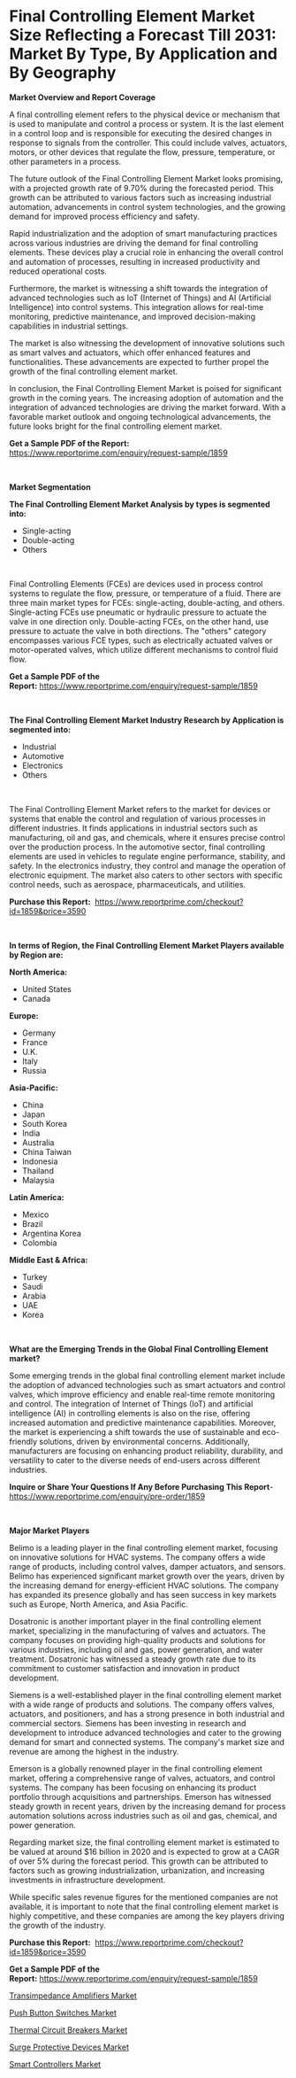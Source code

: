 <p><h1>Final Controlling Element Market Size Reflecting a Forecast Till 2031: Market By Type, By Application and By Geography</h1></p><p><strong>Market Overview and Report Coverage</strong></p>
<p><p>A final controlling element refers to the physical device or mechanism that is used to manipulate and control a process or system. It is the last element in a control loop and is responsible for executing the desired changes in response to signals from the controller. This could include valves, actuators, motors, or other devices that regulate the flow, pressure, temperature, or other parameters in a process.</p><p>The future outlook of the Final Controlling Element Market looks promising, with a projected growth rate of 9.70% during the forecasted period. This growth can be attributed to various factors such as increasing industrial automation, advancements in control system technologies, and the growing demand for improved process efficiency and safety.</p><p>Rapid industrialization and the adoption of smart manufacturing practices across various industries are driving the demand for final controlling elements. These devices play a crucial role in enhancing the overall control and automation of processes, resulting in increased productivity and reduced operational costs.</p><p>Furthermore, the market is witnessing a shift towards the integration of advanced technologies such as IoT (Internet of Things) and AI (Artificial Intelligence) into control systems. This integration allows for real-time monitoring, predictive maintenance, and improved decision-making capabilities in industrial settings.</p><p>The market is also witnessing the development of innovative solutions such as smart valves and actuators, which offer enhanced features and functionalities. These advancements are expected to further propel the growth of the final controlling element market.</p><p>In conclusion, the Final Controlling Element Market is poised for significant growth in the coming years. The increasing adoption of automation and the integration of advanced technologies are driving the market forward. With a favorable market outlook and ongoing technological advancements, the future looks bright for the final controlling element market.</p></p>
<p><strong>Get a Sample PDF of the Report:</strong> <a href="https://www.reportprime.com/enquiry/request-sample/1859">https://www.reportprime.com/enquiry/request-sample/1859</a></p>
<p>&nbsp;</p>
<p><strong>Market Segmentation</strong></p>
<p><strong>The Final Controlling Element Market Analysis by types is segmented into:</strong></p>
<p><ul><li>Single-acting</li><li>Double-acting</li><li>Others</li></ul></p>
<p>&nbsp;</p>
<p><p>Final Controlling Elements (FCEs) are devices used in process control systems to regulate the flow, pressure, or temperature of a fluid. There are three main market types for FCEs: single-acting, double-acting, and others. Single-acting FCEs use pneumatic or hydraulic pressure to actuate the valve in one direction only. Double-acting FCEs, on the other hand, use pressure to actuate the valve in both directions. The "others" category encompasses various FCE types, such as electrically actuated valves or motor-operated valves, which utilize different mechanisms to control fluid flow.</p></p>
<p><strong>Get a Sample PDF of the Report:</strong>&nbsp;<a href="https://www.reportprime.com/enquiry/request-sample/1859">https://www.reportprime.com/enquiry/request-sample/1859</a></p>
<p>&nbsp;</p>
<p><strong>The Final Controlling Element Market Industry Research by Application is segmented into:</strong></p>
<p><ul><li>Industrial</li><li>Automotive</li><li>Electronics</li><li>Others</li></ul></p>
<p>&nbsp;</p>
<p><p>The Final Controlling Element Market refers to the market for devices or systems that enable the control and regulation of various processes in different industries. It finds applications in industrial sectors such as manufacturing, oil and gas, and chemicals, where it ensures precise control over the production process. In the automotive sector, final controlling elements are used in vehicles to regulate engine performance, stability, and safety. In the electronics industry, they control and manage the operation of electronic equipment. The market also caters to other sectors with specific control needs, such as aerospace, pharmaceuticals, and utilities.</p></p>
<p><strong>Purchase this Report:</strong>&nbsp; <a href="https://www.reportprime.com/checkout?id=1859&price=3590">https://www.reportprime.com/checkout?id=1859&price=3590</a></p>
<p>&nbsp;</p>
<p><strong>In terms of Region, the Final Controlling Element Market Players available by Region are:</strong></p>
<p>
    <p> <strong> North America: </strong>
        <ul>
            <li>United States</li>
            <li>Canada</li>
        </ul>
        </p> 
    <p> <strong> Europe: </strong>
        <ul>
            <li>Germany</li>
            <li>France</li>
            <li>U.K.</li>
            <li>Italy</li>
            <li>Russia</li>
        </ul>
        </p> 
    <p> <strong> Asia-Pacific: </strong>
        <ul>
            <li>China</li>
            <li>Japan</li>
            <li>South Korea</li>
            <li>India</li>
            <li>Australia</li>
            <li>China Taiwan</li>
            <li>Indonesia</li>
            <li>Thailand</li>
            <li>Malaysia</li>
        </ul>
        </p> 
    <p> <strong> Latin America: </strong>
        <ul>
            <li>Mexico</li>
            <li>Brazil</li>
            <li>Argentina Korea</li>
            <li>Colombia</li>
        </ul>
        </p> 
    <p> <strong> Middle East & Africa: </strong>
        <ul>
            <li>Turkey</li>
            <li>Saudi</li>
            <li>Arabia</li>
            <li>UAE</li>
            <li>Korea</li>
        </ul>
    </p>
    </p>
<p>&nbsp;</p>
<p><strong>What are the Emerging Trends in the Global Final Controlling Element market?</strong></p>
<p><p>Some emerging trends in the global final controlling element market include the adoption of advanced technologies such as smart actuators and control valves, which improve efficiency and enable real-time remote monitoring and control. The integration of Internet of Things (IoT) and artificial intelligence (AI) in controlling elements is also on the rise, offering increased automation and predictive maintenance capabilities. Moreover, the market is experiencing a shift towards the use of sustainable and eco-friendly solutions, driven by environmental concerns. Additionally, manufacturers are focusing on enhancing product reliability, durability, and versatility to cater to the diverse needs of end-users across different industries.</p></p>
<p><strong>Inquire or Share Your Questions If Any Before Purchasing This Report</strong>- <a href="https://www.reportprime.com/enquiry/pre-order/1859">https://www.reportprime.com/enquiry/pre-order/1859</a></p>
<p>&nbsp;</p>
<p><strong>Major Market Players</strong></p>
<p><p>Belimo is a leading player in the final controlling element market, focusing on innovative solutions for HVAC systems. The company offers a wide range of products, including control valves, damper actuators, and sensors. Belimo has experienced significant market growth over the years, driven by the increasing demand for energy-efficient HVAC solutions. The company has expanded its presence globally and has seen success in key markets such as Europe, North America, and Asia Pacific.</p><p>Dosatronic is another important player in the final controlling element market, specializing in the manufacturing of valves and actuators. The company focuses on providing high-quality products and solutions for various industries, including oil and gas, power generation, and water treatment. Dosatronic has witnessed a steady growth rate due to its commitment to customer satisfaction and innovation in product development.</p><p>Siemens is a well-established player in the final controlling element market with a wide range of products and solutions. The company offers valves, actuators, and positioners, and has a strong presence in both industrial and commercial sectors. Siemens has been investing in research and development to introduce advanced technologies and cater to the growing demand for smart and connected systems. The company's market size and revenue are among the highest in the industry.</p><p>Emerson is a globally renowned player in the final controlling element market, offering a comprehensive range of valves, actuators, and control systems. The company has been focusing on enhancing its product portfolio through acquisitions and partnerships. Emerson has witnessed steady growth in recent years, driven by the increasing demand for process automation solutions across industries such as oil and gas, chemical, and power generation.</p><p>Regarding market size, the final controlling element market is estimated to be valued at around $16 billion in 2020 and is expected to grow at a CAGR of over 5% during the forecast period. This growth can be attributed to factors such as growing industrialization, urbanization, and increasing investments in infrastructure development.</p><p>While specific sales revenue figures for the mentioned companies are not available, it is important to note that the final controlling element market is highly competitive, and these companies are among the key players driving the growth of the industry.</p></p>
<p><strong>Purchase this Report:</strong>&nbsp;&nbsp;<a href="https://www.reportprime.com/checkout?id=1859&price=3590">https://www.reportprime.com/checkout?id=1859&price=3590</a></p>
<p></p>
<p><strong>Get a Sample PDF of the Report:</strong>&nbsp;<a href="https://www.reportprime.com/enquiry/request-sample/1859">https://www.reportprime.com/enquiry/request-sample/1859</a></p>
<p><p><a href="https://github.com/lylyparadise/Market-Research-Report-List-1/blob/main/transimpedance-amplifiers-market.md">Transimpedance Amplifiers Market</a></p><p><a href="https://github.com/markusgodoy/Market-Research-Report-List-1/blob/main/push-button-switches-market.md">Push Button Switches Market</a></p><p><a href="https://github.com/globismark/Market-Research-Report-List-1/blob/main/thermal-circuit-breakers-market.md">Thermal Circuit Breakers Market</a></p><p><a href="https://github.com/mauripalmi/Market-Research-Report-List-1/blob/main/surge-protective-devices-market.md">Surge Protective Devices Market</a></p><p><a href="https://github.com/nathandecarvalho/Market-Research-Report-List-1/blob/main/smart-controllers-market.md">Smart Controllers Market</a></p></p>